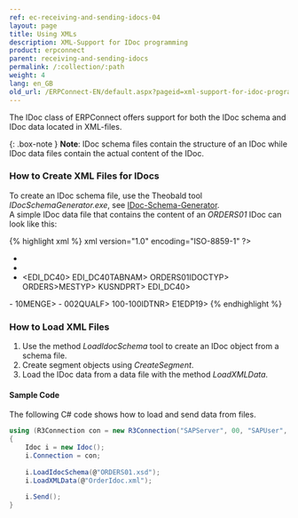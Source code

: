 ```yaml
---
ref: ec-receiving-and-sending-idocs-04
layout: page
title: Using XMLs
description: XML-Support for IDoc programming
product: erpconnect
parent: receiving-and-sending-idocs
permalink: /:collection/:path
weight: 4
lang: en_GB
old_url: /ERPConnect-EN/default.aspx?pageid=xml-support-for-idoc-programming
---
```



The IDoc class of ERPConnect offers support for both the IDoc schema and IDoc data located in XML-files.

{: .box-note }
**Note**: IDoc schema files contain the structure of an IDoc while IDoc data files contain the actual content of the IDoc.

### How to Create XML Files for IDocs
 
To create an IDoc schema file, use the Theobald tool *IDocSchemaGenerator.exe*, see [IDoc-Schema-Generator](../tools/idoc-schema-generator).<br>
A simple IDoc data file that contains the content of an *ORDERS01* IDoc can look like this:

{% highlight xml %}
xml version="1.0" encoding="ISO-8859-1" ?>
- <ORDERS01>
- <IDOC>
- <EDI_DC40>
<TABNAM>EDI_DC40TABNAM>
<IDOCTYP>ORDERS01IDOCTYP>
<MESTYP>ORDERS>MESTYP>
<SNDPRT>KUSNDPRT>
EDI_DC40>
<E1EDK01 />
- <E1EDK01>
<MENGE>10MENGE>
- <E1EDP10>
<QUALF>002QUALF>
<IDTNR>100-100IDTNR>
E1EDP19>
{% endhighlight %}

### How to Load XML Files
1. Use the method *LoadIdocSchema* tool to create an IDoc object from a schema file.
2. Create segment objects using *CreateSegment*. 
3. Load the IDoc data from a data file with the method *LoadXMLData*.

#### Sample Code
The following C# code shows how to load and send data from files.

```csharp
using (R3Connection con = new R3Connection("SAPServer", 00, "SAPUser", "Password", "EN", "800"))
{ 
    Idoc i = new Idoc();  
    i.Connection = con; 
	
    i.LoadIdocSchema(@"ORDERS01.xsd");        
    i.LoadXMLData(@"OrderIdoc.xml");
    
    i.Send();
}
```

<!---
<details>
<summary>Click to open VB example.</summary>
{% highlight visualbasic %}
Using con As ParseConnectionString = New ParseConnectionString
  
    con.UserName = "erpconnect"
    con.Password = "pass"
    con.Language = "DE"
    con.Client = "800"
    con.Host = "sapserver"
    con.SystemNumber = 11
    con.Open(False)
  
    Dim i As Idoc = New Idoc
    i.Connection = con
    i.LoadIdocSchema("ORDERS01.xsd")
    i.LoadXMLData("OrderIdoc.xml")
  
    i.Send()

End Using
{% endhighlight %}
</details>
-->